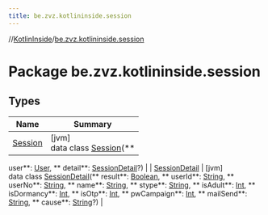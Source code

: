 ```yaml
---
title: be.zvz.kotlininside.session
---
```

//[KotlinInside](../../index.html)/[be.zvz.kotlininside.session](index.html)

# Package be.zvz.kotlininside.session

## Types

| Name | Summary |
|---|---|
| [Session](-session/index.html) | [jvm]<br>data class [Session](-session/index.html)(**
user**: [User](../be.zvz.kotlininside.session.user/-user/index.html), **
detail**: [SessionDetail](-session-detail/index.html)?) |
| [SessionDetail](-session-detail/index.html) | [jvm]<br>data class [SessionDetail](-session-detail/index.html)(**
result**: [Boolean](https://kotlinlang.org/api/latest/jvm/stdlib/kotlin/-boolean/index.html), **
userId**: [String](https://kotlinlang.org/api/latest/jvm/stdlib/kotlin/-string/index.html), **
userNo**: [String](https://kotlinlang.org/api/latest/jvm/stdlib/kotlin/-string/index.html), **
name**: [String](https://kotlinlang.org/api/latest/jvm/stdlib/kotlin/-string/index.html), **
stype**: [String](https://kotlinlang.org/api/latest/jvm/stdlib/kotlin/-string/index.html), **
isAdult**: [Int](https://kotlinlang.org/api/latest/jvm/stdlib/kotlin/-int/index.html), **
isDormancy**: [Int](https://kotlinlang.org/api/latest/jvm/stdlib/kotlin/-int/index.html), **
isOtp**: [Int](https://kotlinlang.org/api/latest/jvm/stdlib/kotlin/-int/index.html), **
pwCampaign**: [Int](https://kotlinlang.org/api/latest/jvm/stdlib/kotlin/-int/index.html), **
mailSend**: [String](https://kotlinlang.org/api/latest/jvm/stdlib/kotlin/-string/index.html), **
cause**: [String](https://kotlinlang.org/api/latest/jvm/stdlib/kotlin/-string/index.html)?) |

